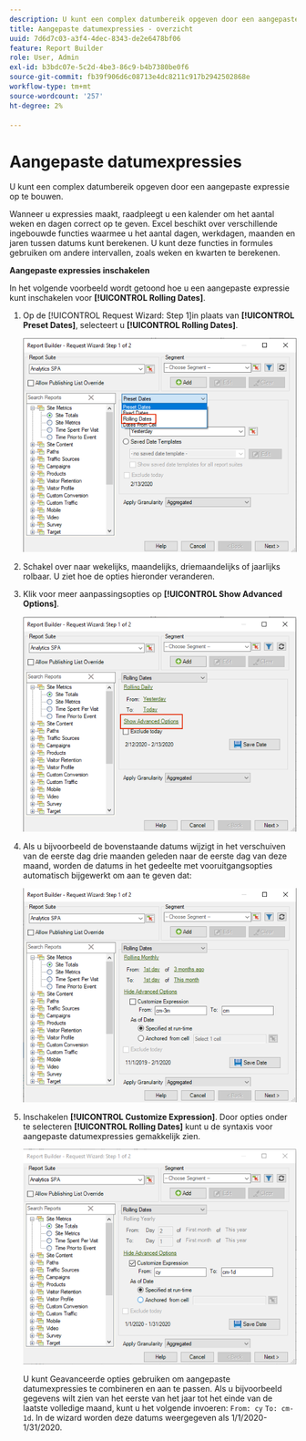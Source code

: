 ```yaml
---
description: U kunt een complex datumbereik opgeven door een aangepaste expressie op te bouwen.
title: Aangepaste datumexpressies - overzicht
uuid: 7d6d7c03-a3f4-4dec-8343-de2e6478bf06
feature: Report Builder
role: User, Admin
exl-id: b3bdc07e-5c2d-4be3-86c9-b4b7380be0f6
source-git-commit: fb39f906d6c08713e4dc8211c917b2942502868e
workflow-type: tm+mt
source-wordcount: '257'
ht-degree: 2%

---
```


# Aangepaste datumexpressies

U kunt een complex datumbereik opgeven door een aangepaste expressie op te bouwen.

Wanneer u expressies maakt, raadpleegt u een kalender om het aantal weken en dagen correct op te geven. Excel beschikt over verschillende ingebouwde functies waarmee u het aantal dagen, werkdagen, maanden en jaren tussen datums kunt berekenen. U kunt deze functies in formules gebruiken om andere intervallen, zoals weken en kwarten te berekenen.

**Aangepaste expressies inschakelen**

In het volgende voorbeeld wordt getoond hoe u een aangepaste expressie kunt inschakelen voor **[!UICONTROL Rolling Dates]**.

1. Op de [!UICONTROL Request Wizard: Step 1]in plaats van **[!UICONTROL Preset Dates]**, selecteert u **[!UICONTROL Rolling Dates]**.

   ![Schermopname met de geselecteerde roldatums.](assets/rolldates1.png)

1. Schakel over naar wekelijks, maandelijks, driemaandelijks of jaarlijks rolbaar. U ziet hoe de opties hieronder veranderen.
1. Klik voor meer aanpassingsopties op **[!UICONTROL Show Advanced Options]**.

   ![Schermopname markeren met Geavanceerde opties tonen.](assets/rolldates2.png)

1. Als u bijvoorbeeld de bovenstaande datums wijzigt in het verschuiven van de eerste dag drie maanden geleden naar de eerste dag van deze maand, worden de datums in het gedeelte met vooruitgangsopties automatisch bijgewerkt om aan te geven dat:

   ![Screenshot met de roldata van de eerste dag drie maanden geleden tot de eerste dag van deze maand.](assets/rolldatesfor3.png)

1. Inschakelen **[!UICONTROL Customize Expression]**. Door opties onder te selecteren **[!UICONTROL Rolling Dates]** kunt u de syntaxis voor aangepaste datumexpressies gemakkelijk zien.

   ![Schermopname met de geselecteerde expressie Uitdrukking aanpassen.](assets/rolldatesfor5.png)

   U kunt Geavanceerde opties gebruiken om aangepaste datumexpressies te combineren en aan te passen. Als u bijvoorbeeld gegevens wilt zien van het eerste van het jaar tot het einde van de laatste volledige maand, kunt u het volgende invoeren: `From: cy` `To: cm-1d`. In de wizard worden deze datums weergegeven als 1/1/2020-1/31/2020.
